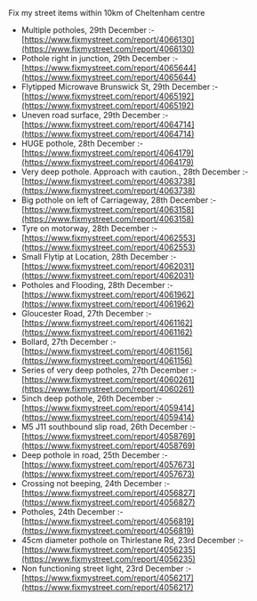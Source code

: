 Fix my street items within 10km of Cheltenham centre

<!-- fix_marker starts -->

- Multiple potholes, 29th December :- [https://www.fixmystreet.com/report/4066130](https://www.fixmystreet.com/report/4066130)
- Pothole right in junction, 29th December :- [https://www.fixmystreet.com/report/4065644](https://www.fixmystreet.com/report/4065644)
- Flytipped Microwave Brunswick St, 29th December :- [https://www.fixmystreet.com/report/4065192](https://www.fixmystreet.com/report/4065192)
- Uneven road surface, 29th December :- [https://www.fixmystreet.com/report/4064714](https://www.fixmystreet.com/report/4064714)
- HUGE pothole, 28th December :- [https://www.fixmystreet.com/report/4064179](https://www.fixmystreet.com/report/4064179)
- Very deep pothole. Approach with caution., 28th December :- [https://www.fixmystreet.com/report/4063738](https://www.fixmystreet.com/report/4063738)
- Big pothole on left of Carriageway, 28th December :- [https://www.fixmystreet.com/report/4063158](https://www.fixmystreet.com/report/4063158)
- Tyre on motorway, 28th December :- [https://www.fixmystreet.com/report/4062553](https://www.fixmystreet.com/report/4062553)
- Small Flytip at Location, 28th December :- [https://www.fixmystreet.com/report/4062031](https://www.fixmystreet.com/report/4062031)
- Potholes and Flooding, 28th December :- [https://www.fixmystreet.com/report/4061962](https://www.fixmystreet.com/report/4061962)
- Gloucester Road, 27th December :- [https://www.fixmystreet.com/report/4061162](https://www.fixmystreet.com/report/4061162)
- Bollard, 27th December :- [https://www.fixmystreet.com/report/4061156](https://www.fixmystreet.com/report/4061156)
- Series of very deep potholes, 27th December :- [https://www.fixmystreet.com/report/4060261](https://www.fixmystreet.com/report/4060261)
- 5inch deep pothole, 26th December :- [https://www.fixmystreet.com/report/4059414](https://www.fixmystreet.com/report/4059414)
- M5 J11 southbound slip road, 26th December :- [https://www.fixmystreet.com/report/4058769](https://www.fixmystreet.com/report/4058769)
- Deep pothole in road, 25th December :- [https://www.fixmystreet.com/report/4057673](https://www.fixmystreet.com/report/4057673)
- Crossing not beeping, 24th December :- [https://www.fixmystreet.com/report/4056827](https://www.fixmystreet.com/report/4056827)
- Potholes, 24th December :- [https://www.fixmystreet.com/report/4056819](https://www.fixmystreet.com/report/4056819)
- 45cm diameter pothole on Thirlestane Rd, 23rd December :- [https://www.fixmystreet.com/report/4056235](https://www.fixmystreet.com/report/4056235)
- Non functioning street light, 23rd December :- [https://www.fixmystreet.com/report/4056217](https://www.fixmystreet.com/report/4056217)

<!-- fix_marker ends -->